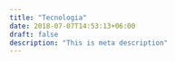 ```yaml
---
title: "Tecnologia"
date: 2018-07-07T14:53:13+06:00
draft: false
description: "This is meta description"
---
```

